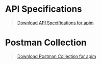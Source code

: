 # API Specifications

<!-- theme: info -->  
> [Download API Specifications for apim ](https://github.com/Fiserv/apim/blob/feature/assets/APIM-APISpecs/fts-apim-swagger.zip)


 # Postman Collection

<!-- theme: info -->  
> [Download Postman Collection for apim ](https://github.com/Fiserv/apim/blob/feature/assets/APIM-postman-collection/fts-apim-postman-collection.zip)


